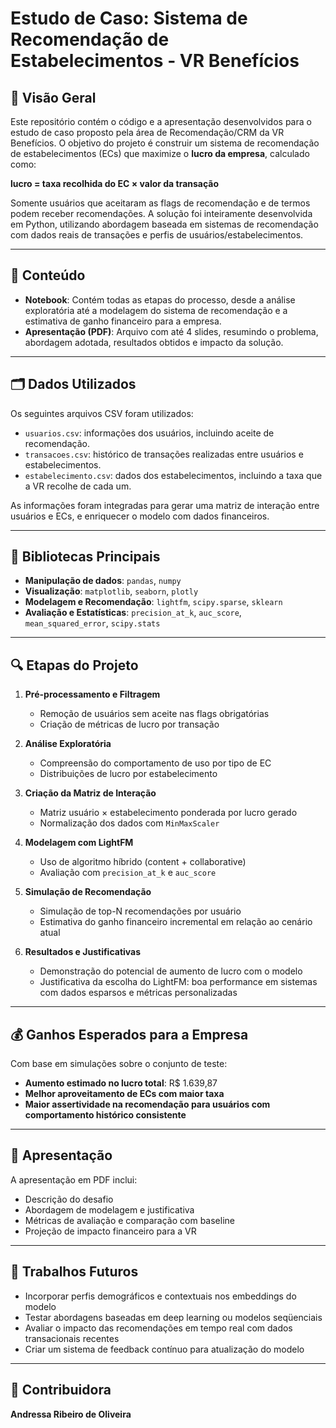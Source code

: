 # Estudo de Caso: Sistema de Recomendação de Estabelecimentos - VR Benefícios

## 🧠 Visão Geral

Este repositório contém o código e a apresentação desenvolvidos para o estudo de caso proposto pela área de Recomendação/CRM da VR Benefícios. O objetivo do projeto é construir um sistema de recomendação de estabelecimentos (ECs) que maximize o **lucro da empresa**, calculado como:

**lucro = taxa recolhida do EC × valor da transação**

Somente usuários que aceitaram as flags de recomendação e de termos podem receber recomendações. A solução foi inteiramente desenvolvida em Python, utilizando abordagem baseada em sistemas de recomendação com dados reais de transações e perfis de usuários/estabelecimentos.

---

## 📂 Conteúdo

- **Notebook**: Contém todas as etapas do processo, desde a análise exploratória até a modelagem do sistema de recomendação e a estimativa de ganho financeiro para a empresa.
- **Apresentação (PDF)**: Arquivo com até 4 slides, resumindo o problema, abordagem adotada, resultados obtidos e impacto da solução.

---

## 🗂 Dados Utilizados

Os seguintes arquivos CSV foram utilizados:

- `usuarios.csv`: informações dos usuários, incluindo aceite de recomendação.
- `transacoes.csv`: histórico de transações realizadas entre usuários e estabelecimentos.
- `estabelecimento.csv`: dados dos estabelecimentos, incluindo a taxa que a VR recolhe de cada um.

As informações foram integradas para gerar uma matriz de interação entre usuários e ECs, e enriquecer o modelo com dados financeiros.

---

## 🔧 Bibliotecas Principais

- **Manipulação de dados**: `pandas`, `numpy`
- **Visualização**: `matplotlib`, `seaborn`, `plotly`
- **Modelagem e Recomendação**: `lightfm`, `scipy.sparse`, `sklearn`
- **Avaliação e Estatísticas**: `precision_at_k`, `auc_score`, `mean_squared_error`, `scipy.stats`

---

## 🔍 Etapas do Projeto

1. **Pré-processamento e Filtragem**
   - Remoção de usuários sem aceite nas flags obrigatórias
   - Criação de métricas de lucro por transação

2. **Análise Exploratória**
   - Compreensão do comportamento de uso por tipo de EC
   - Distribuições de lucro por estabelecimento

3. **Criação da Matriz de Interação**
   - Matriz usuário × estabelecimento ponderada por lucro gerado
   - Normalização dos dados com `MinMaxScaler`

4. **Modelagem com LightFM**
   - Uso de algoritmo híbrido (content + collaborative)
   - Avaliação com `precision_at_k` e `auc_score`

5. **Simulação de Recomendação**
   - Simulação de top-N recomendações por usuário
   - Estimativa do ganho financeiro incremental em relação ao cenário atual

6. **Resultados e Justificativas**
   - Demonstração do potencial de aumento de lucro com o modelo
   - Justificativa da escolha do LightFM: boa performance em sistemas com dados esparsos e métricas personalizadas

---

## 💰 Ganhos Esperados para a Empresa

Com base em simulações sobre o conjunto de teste:

- **Aumento estimado no lucro total**: R$ 1.639,87
- **Melhor aproveitamento de ECs com maior taxa**
- **Maior assertividade na recomendação para usuários com comportamento histórico consistente**

---

## 📎 Apresentação

A apresentação em PDF inclui:

- Descrição do desafio
- Abordagem de modelagem e justificativa
- Métricas de avaliação e comparação com baseline
- Projeção de impacto financeiro para a VR

---

## 🔮 Trabalhos Futuros

- Incorporar perfis demográficos e contextuais nos embeddings do modelo
- Testar abordagens baseadas em deep learning ou modelos seqüenciais
- Avaliar o impacto das recomendações em tempo real com dados transacionais recentes
- Criar um sistema de feedback contínuo para atualização do modelo

---

## 👤 Contribuidora

**Andressa Ribeiro de Oliveira**

